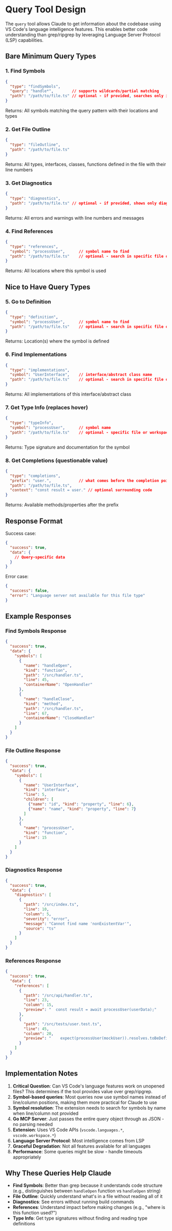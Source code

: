 # Query Tool Design

The `query` tool allows Claude to get information about the codebase using VS Code's language intelligence features. This enables better code understanding than grep/ripgrep by leveraging Language Server Protocol (LSP) capabilities.

## Bare Minimum Query Types

### 1. Find Symbols
```json
{
  "type": "findSymbols",
  "query": "handle*",        // supports wildcards/partial matching
  "path": "/path/to/file.ts" // optional - if provided, searches only in this file
}
```
Returns: All symbols matching the query pattern with their locations and types

### 2. Get File Outline
```json
{
  "type": "fileOutline",
  "path": "/path/to/file.ts"
}
```
Returns: All types, interfaces, classes, functions defined in the file with their line numbers

### 3. Get Diagnostics
```json
{
  "type": "diagnostics",
  "path": "/path/to/file.ts" // optional - if provided, shows only diagnostics for this file
}
```
Returns: All errors and warnings with line numbers and messages

### 4. Find References
```json
{
  "type": "references",
  "symbol": "processUser",      // symbol name to find
  "path": "/path/to/file.ts"    // optional - search in specific file or workspace
}
```
Returns: All locations where this symbol is used

## Nice to Have Query Types

### 5. Go to Definition
```json
{
  "type": "definition",
  "symbol": "processUser",      // symbol name to find
  "path": "/path/to/file.ts"    // optional - search in specific file or workspace
}
```
Returns: Location(s) where the symbol is defined

### 6. Find Implementations
```json
{
  "type": "implementations",
  "symbol": "UserInterface",    // interface/abstract class name
  "path": "/path/to/file.ts"    // optional - search in specific file or workspace
}
```
Returns: All implementations of this interface/abstract class

### 7. Get Type Info (replaces hover)
```json
{
  "type": "typeInfo",
  "symbol": "processUser",      // symbol name
  "path": "/path/to/file.ts"    // optional - specific file or workspace
}
```
Returns: Type signature and documentation for the symbol

### 8. Get Completions (questionable value)
```json
{
  "type": "completions",
  "prefix": "user.",            // what comes before the completion point
  "path": "/path/to/file.ts",
  "context": "const result = user." // optional surrounding code
}
```
Returns: Available methods/properties after the prefix

## Response Format

Success case:
```json
{
  "success": true,
  "data": {
    // Query-specific data
  }
}
```

Error case:
```json
{
  "success": false,
  "error": "Language server not available for this file type"
}
```

## Example Responses

### Find Symbols Response
```json
{
  "success": true,
  "data": {
    "symbols": [
      {
        "name": "handleOpen",
        "kind": "function",
        "path": "/src/handler.ts",
        "line": 45,
        "containerName": "OpenHandler"
      },
      {
        "name": "handleClose", 
        "kind": "method",
        "path": "/src/handler.ts",
        "line": 67,
        "containerName": "CloseHandler"
      }
    ]
  }
}
```

### File Outline Response
```json
{
  "success": true,
  "data": {
    "symbols": [
      {
        "name": "UserInterface",
        "kind": "interface",
        "line": 5,
        "children": [
          {"name": "id", "kind": "property", "line": 6},
          {"name": "name", "kind": "property", "line": 7}
        ]
      },
      {
        "name": "processUser",
        "kind": "function", 
        "line": 15
      }
    ]
  }
}
```

### Diagnostics Response
```json
{
  "success": true,
  "data": {
    "diagnostics": [
      {
        "path": "/src/index.ts",
        "line": 10,
        "column": 5,
        "severity": "error",
        "message": "Cannot find name 'nonExistentVar'",
        "source": "ts"
      }
    ]
  }
}
```

### References Response
```json
{
  "success": true,
  "data": {
    "references": [
      {
        "path": "/src/api/handler.ts",
        "line": 23,
        "column": 15,
        "preview": "  const result = await processUser(userData);"
      },
      {
        "path": "/src/tests/user.test.ts", 
        "line": 45,
        "column": 20,
        "preview": "    expect(processUser(mockUser)).resolves.toBeDefined();"
      }
    ]
  }
}
```

## Implementation Notes

1. **Critical Question**: Can VS Code's language features work on unopened files? This determines if the tool provides value over grep/ripgrep.
2. **Symbol-based queries**: Most queries now use symbol names instead of line/column positions, making them more practical for Claude to use
3. **Symbol resolution**: The extension needs to search for symbols by name when line/column not provided
4. **Go MCP Server**: Just passes the entire query object through as JSON - no parsing needed
5. **Extension**: Uses VS Code APIs (`vscode.languages.*`, `vscode.workspace.*`)
6. **Language Server Protocol**: Most intelligence comes from LSP
7. **Graceful Degradation**: Not all features available for all languages
8. **Performance**: Some queries might be slow - handle timeouts appropriately

## Why These Queries Help Claude

- **Find Symbols**: Better than grep because it understands code structure (e.g., distinguishes between `handleOpen` function vs `handleOpen` string)
- **File Outline**: Quickly understand what's in a file without reading all of it
- **Diagnostics**: See errors without running build commands
- **References**: Understand impact before making changes (e.g., "where is this function used?")
- **Type Info**: Get type signatures without finding and reading type definitions